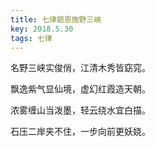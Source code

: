 ```yaml
---
title: 七律题恩施野三峡
key: 2018.5.30
tags: 七律
---
```


名野三峡实俊俏，江清木秀皆窈窕。

飘逸紫气显仙境，虚幻红霞造天朝。

浓雾缠山当泼墨，轻云绕水宜白描。

石压二岸夹不住，一步向前更妖娆。

</br>

